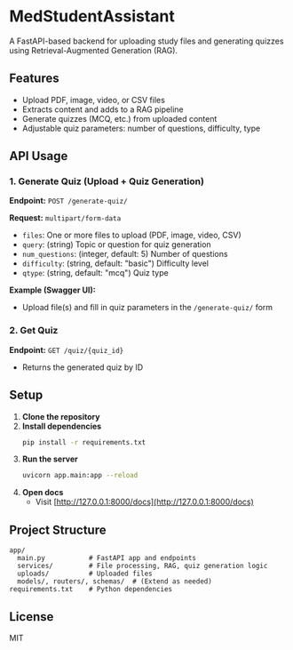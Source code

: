 # MedStudentAssistant

A FastAPI-based backend for uploading study files and generating quizzes using Retrieval-Augmented Generation (RAG).

## Features
- Upload PDF, image, video, or CSV files
- Extracts content and adds to a RAG pipeline
- Generate quizzes (MCQ, etc.) from uploaded content
- Adjustable quiz parameters: number of questions, difficulty, type

## API Usage

### 1. Generate Quiz (Upload + Quiz Generation)
**Endpoint:** `POST /generate-quiz/`

**Request:** `multipart/form-data`
- `files`: One or more files to upload (PDF, image, video, CSV)
- `query`: (string) Topic or question for quiz generation
- `num_questions`: (integer, default: 5) Number of questions
- `difficulty`: (string, default: "basic") Difficulty level
- `qtype`: (string, default: "mcq") Quiz type

**Example (Swagger UI):**
- Upload file(s) and fill in quiz parameters in the `/generate-quiz/` form

### 2. Get Quiz
**Endpoint:** `GET /quiz/{quiz_id}`
- Returns the generated quiz by ID

## Setup

1. **Clone the repository**
2. **Install dependencies**
   ```bash
   pip install -r requirements.txt
   ```
3. **Run the server**
   ```bash
   uvicorn app.main:app --reload
   ```
4. **Open docs**
   - Visit [http://127.0.0.1:8000/docs](http://127.0.0.1:8000/docs)

## Project Structure
```
app/
  main.py           # FastAPI app and endpoints
  services/         # File processing, RAG, quiz generation logic
  uploads/          # Uploaded files
  models/, routers/, schemas/  # (Extend as needed)
requirements.txt    # Python dependencies
```

## License
MIT
